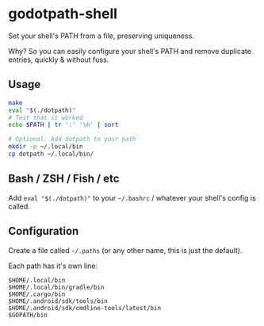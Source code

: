 <!--
SPDX-FileCopyrightText: 2023 froggie <legal@frogg.ie>

SPDX-License-Identifier: OSL-3.0
-->

# godotpath-shell
Set your shell's PATH from a file, preserving uniqueness.

Why? So you can easily configure your shell's PATH and remove duplicate entries, quickly & without fuss.

## Usage

```bash
make
eval "$(./dotpath)"
# Test that it worked
echo $PATH | tr ':' '\n' | sort

# Optional: Add dotpath to your path
mkdir -p ~/.local/bin
cp dotpath ~/.local/bin/
```

## Bash / ZSH / Fish / etc

Add `eval "$(./dotpath)"` to your `~/.bashrc` / whatever your shell's config is called.

## Configuration

Create a file called `~/.paths` (or any other name, this is just the default).

Each path has it's own line:
```
$HOME/.local/bin
$HOME/.local/bin/gradle/bin
$HOME/.cargo/bin
$HOME/.android/sdk/tools/bin
$HOME/.android/sdk/cmdline-tools/latest/bin
$GOPATH/bin
```
